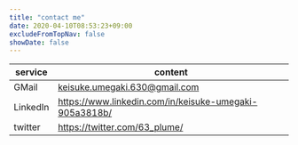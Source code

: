 ```yaml
---
title: "contact me"
date: 2020-04-10T08:53:23+09:00
excludeFromTopNav: false
showDate: false
---
```


|service|content|
|-|-|
|GMail|keisuke.umegaki.630@gmail.com|
|LinkedIn|https://www.linkedin.com/in/keisuke-umegaki-905a3818b/|
|twitter|https://twitter.com/63_plume/|
